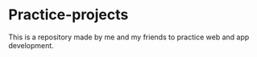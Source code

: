 # Practice-projects
This is a repository made by me and my friends to practice web and app  development.
